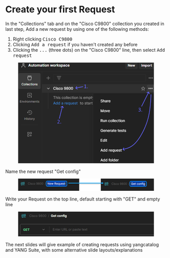 # Create your first Request

In the "Collections" tab and on the "Cisco C9800" collection you created in last step, Add a new request by using one of the following methods:

1. Right clicking <kbd>Cisco C9800</kbd>&#x20;
2. Clicking <kbd>Add a request</kbd> if you haven't created any before
3. Clicking the <kbd>...</kbd> (three dots) on the "Cisco C9800" line, then select <kbd>Add request</kbd>

<figure><img src="../../.gitbook/assets/image (75).png" alt=""><figcaption></figcaption></figure>

Name the new request "Get config"

<figure><img src="../../.gitbook/assets/image (76).png" alt=""><figcaption></figcaption></figure>

Write your Request on the top line, default starting with "GET" and empty line

<figure><img src="../../.gitbook/assets/image (77).png" alt=""><figcaption></figcaption></figure>

The next slides will give example of creating requests using yangcatalog and YANG Suite, with some alternative slide layouts/explanations
